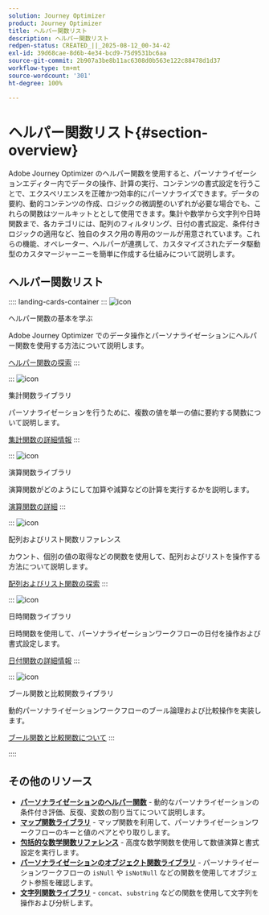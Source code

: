 ```yaml
---
solution: Journey Optimizer
product: Journey Optimizer
title: ヘルパー関数リスト
description: ヘルパー関数リスト
redpen-status: CREATED_||_2025-08-12_00-34-42
exl-id: 39d68cae-8d6b-4e34-bcd9-75d9531bc6aa
source-git-commit: 2b907a3be8b11ac6308d0b563e122c88478d1d37
workflow-type: tm+mt
source-wordcount: '301'
ht-degree: 100%

---
```


# ヘルパー関数リスト{#section-overview}

Adobe Journey Optimizer のヘルパー関数を使用すると、パーソナライゼーションエディター内でデータの操作、計算の実行、コンテンツの書式設定を行うことで、エクスペリエンスを正確かつ効率的にパーソナライズできます。データの要約、動的コンテンツの作成、ロジックの微調整のいずれが必要な場合でも、これらの関数はツールキットととして使用できます。集計や数学から文字列や日時関数まで、各カテゴリには、配列のフィルタリング、日付の書式設定、条件付きロジックの適用など、独自のタスク用の専用のツールが用意されています。これらの機能、オペレーター、ヘルパーが連携して、カスタマイズされたデータ駆動型のカスタマージャーニーを簡単に作成する仕組みについて説明します。

## ヘルパー関数リスト

:::: landing-cards-container
:::
![icon](https://cdn.experienceleague.adobe.com/icons/circle-play.svg)

ヘルパー関数の基本を学ぶ

Adobe Journey Optimizer でのデータ操作とパーソナライゼーションにヘルパー関数を使用する方法について説明します。

[ヘルパー関数の探索](../using/personalization/functions/functions.md)
:::

:::
![icon](https://cdn.experienceleague.adobe.com/icons/list-check.svg)

集計関数ライブラリ

パーソナライゼーションを行うために、複数の値を単一の値に要約する関数について説明します。

[集計関数の詳細情報](../using/personalization/functions/aggregation.md)
:::

:::
![icon](https://cdn.experienceleague.adobe.com/icons/code-branch.svg)

演算関数ライブラリ

演算関数がどのようにして加算や減算などの計算を実行するかを説明します。

[演算関数の詳細](../using/personalization/functions/arithmetic-functions.md)
:::

:::
![icon](https://cdn.experienceleague.adobe.com/icons/code-branch.svg)

配列およびリスト関数リファレンス

カウント、個別の値の取得などの関数を使用して、配列およびリストを操作する方法について説明します。

[配列およびリスト関数の探索](../using/personalization/functions/arrays-list.md)
:::

:::
![icon](https://cdn.experienceleague.adobe.com/icons/calendar-alt.svg)

日時関数ライブラリ

日時関数を使用して、パーソナライゼーションワークフローの日付を操作および書式設定します。

[日付関数の詳細情報](../using/personalization/functions/dates.md)
:::

:::
![icon](https://cdn.experienceleague.adobe.com/icons/code-branch.svg)

ブール関数と比較関数ライブラリ

動的パーソナライゼーションワークフローのブール論理および比較操作を実装します。

[ブール関数と比較関数について](../using/personalization/functions/operators.md)
:::

::::


## その他のリソース

- **[パーソナライゼーションのヘルパー関数](../using/personalization/functions/helpers.md)** - 動的なパーソナライゼーションの条件付き評価、反復、変数の割り当てについて説明します。
- **[マップ関数ライブラリ](../using/personalization/functions/maps.md)** - マップ関数を利用して、パーソナライゼーションワークフローのキーと値のペアとやり取りします。
- **[包括的な数学関数リファレンス](../using/personalization/functions/math.md)** - 高度な数学関数を使用して数値演算と書式設定を実行します。
- **[パーソナライゼーションのオブジェクト関数ライブラリ](../using/personalization/functions/objects.md)** - パーソナライゼーションワークフローの `isNull` や `isNotNull` などの関数を使用してオブジェクト参照を確認します。
- **[文字列関数ライブラリ](../using/personalization/functions/string.md)** - `concat`、`substring` などの関数を使用して文字列を操作および分析します。
